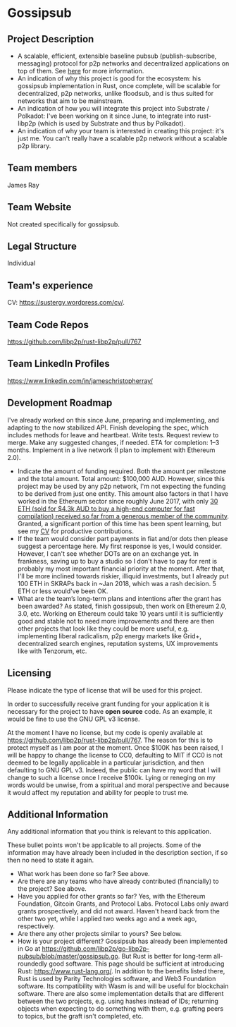 # Gossipsub

## Project Description

* A scalable, efficient, extensible baseline pubsub (publish-subscribe, messaging) protocol for p2p networks and decentralized applications on top of them. See [here](https://github.com/libp2p/rust-libp2p/pull/767) for more information.
* An indication of why this project is good for the ecosystem: his gossipsub implementation in Rust, once complete, will be scalable for decentralized, p2p networks, unlike floodsub, and is thus suited for networks that aim to be mainstream.
* An indication of how you will integrate this project into Substrate / Polkadot: I've been working on it since June, to integrate into rust-libp2p (which is used by Substrate and thus by Polkadot).
* An indication of why your team is interested in creating this project: it's just me. You can't really have a scalable p2p network without a scalable p2p library.

## Team members
James Ray

## Team Website	
Not created specifically for gossipsub.

## Legal Structure 
Individual

## Team's experience
CV: https://sustergy.wordpress.com/cv/.

## Team Code Repos
https://github.com/libp2p/rust-libp2p/pull/767

## Team LinkedIn Profiles
https://www.linkedin.com/in/jameschristopherray/

## Development Roadmap
I've already worked on this since June, preparing and implementing, and adapting to the now stabilized API. Finish developing the spec, which includes methods for leave and heartbeat. Write tests. Request review to merge. Make any suggested changes, if needed. ETA for completion: 1–3 months. Implement in a live network (I plan to implement with Ethereum 2.0).
* Indicate the amount of funding required. Both the amount per milestone and the total amount. Total amount: $100,000 AUD. However, since this project may be used by any p2p network, I'm not expecting the funding to be derived from just one entity. This amount also factors in that I have worked in the Ethereum sector since roughly June 2017, with only [30 ETH (sold for $4.3k AUD to buy a high-end computer for fast compilation) received so far from a generous member of the community](https://twitter.com/peterk/status/1089689124989210626). Granted, a significant portion of this time has been spent learning, but see my [CV](https://sustergy.wordpress.com/cv/) for productive contributions.
* If the team would consider part payments in fiat and/or dots then please suggest a percentage here. My first response is yes, I would consider. However, I can't see whether DOTs are on an exchange yet. In frankness, saving up to buy a studio so I don't have to pay for rent is probably my most important financial priority at the moment. After that, I'll be more inclined towards riskier, illiquid investments, but I already put 100 ETH in SKRAPs back in ~Jan 2018, which was a rash decision. 5 ETH or less would've been OK.
* What are the team’s long-term plans and intentions after the grant has been awarded? As stated, finish gossipsub, then work on Ethereum 2.0, 3.0, etc. Working on Ethereum could take 10 years until it is sufficiently good and stable not to need more improvements and there are then other projects that look like they could be more useful, e.g. implementing liberal radicalism, p2p energy markets like Grid+, decentralized search engines, reputation systems, UX improvements like with Tenzorum, etc.

## Licensing
Please indicate the type of license that will be used for this project.

In order to successfully receive grant funding for your application it is necessary for the project to have **open source** code. As an example, it would be fine to use the GNU GPL v3 license.

At the moment I have no license, but my code is openly available at https://github.com/libp2p/rust-libp2p/pull/767. The reason for this is to protect myself as I am poor at the moment. Once $100K has been raised, I will be happy to change the license to CC0, defaulting to MIT if CC0 is not deemed to be legally applicable in a particular jurisdiction, and then defaulting to GNU GPL v3. Indeed, the public can have my word that I will change to such a license once I receive $100k. Lying or reneging on my words would be unwise, from a spiritual and moral perspective and because it would affect my reputation and ability for people to trust me.

## Additional Information
Any additional information that you think is relevant to this application.

These bullet points won't be applicable to all projects. Some of the information may have already been included in the description section, if so then no need to state it again.

* What work has been done so far? See above.
* Are there are any teams who have already contributed (financially) to the project? See above.
* Have you applied for other grants so far? Yes, with the Ethereum Foundation, Gitcoin Grants, and Protocol Labs. Protocol Labs only award grants prospectively, and did not award. Haven't heard back from the other two yet, while I applied two weeks ago and a week ago, respectively.
* Are there any other projects similar to yours? See below.
* How is your project different? Gossipsub has already been implemented in Go at https://github.com/libp2p/go-libp2p-pubsub/blob/master/gossipsub.go. But Rust is better for long-term all-roundedly good software. This page should be sufficient at introducing Rust: https://www.rust-lang.org/. In addition to the benefits listed there, Rust is used by Parity Technologies software, and Web3 Foundation software. Its compatibility with Wasm is and will be useful for blockchain software. There are also some implementation details that are different between the two projects, e.g. using hashes instead of IDs; returning objects when expecting to do something with them, e.g. grafting peers to topics, but the graft isn't completed, etc.
